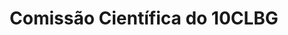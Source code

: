 ---
layout: committees
title: Comissão Científica do 10CLBG
group: Comissões-10CLBG

committees:

  - role: Membros
    people:
      - name: 
        affiliation:
      - name: 
        affiliation:
      - name: 
        affiliation:      
      - name: 
        affiliation:
      - name: 
        affiliation:
      - name: 
        affiliation:
      - name: 
        affiliation:
      - name: 
        affiliation:
      - name: 
        affiliation:
      - name: 
        affiliation:


---